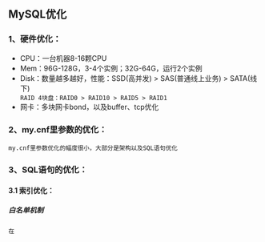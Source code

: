 ## MySQL优化

### 1、硬件优化：
- CPU：一台机器8-16颗CPU
- Mem：96G-128G，3-4个实例；32G-64G，运行2个实例
- Disk：数量越多越好，性能：SSD(高并发) > SAS(普通线上业务) > SATA(线下)    
`RAID 4块盘：RAID0 > RAID10 > RAID5 > RAID1`
- 网卡：多块网卡bond，以及buffer、tcp优化

### 2、my.cnf里参数的优化：
`my.cnf里参数优化的幅度很小，大部分是架构以及SQL语句优化`


### 3、SQL语句的优化：
#### 3.1 索引优化：
##### 白名单机制
`在`  